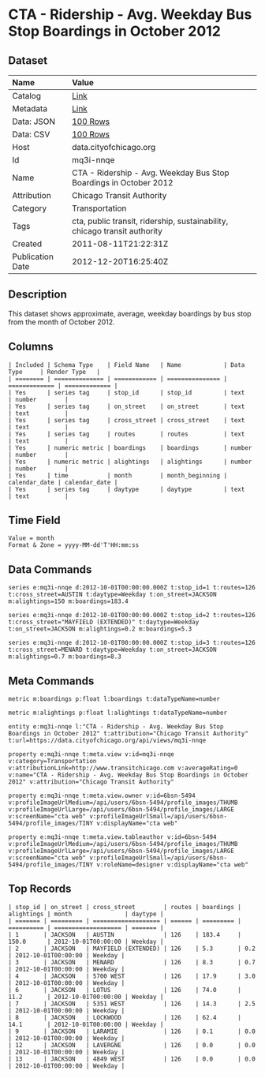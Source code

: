 # CTA - Ridership - Avg. Weekday Bus Stop Boardings in October 2012

## Dataset

| Name | Value |
| :--- | :---- |
| Catalog | [Link](https://catalog.data.gov/dataset/cta-ridership-avg-weekday-bus-stop-boardings-in-october-2012-e800b) |
| Metadata | [Link](https://data.cityofchicago.org/api/views/mq3i-nnqe) |
| Data: JSON | [100 Rows](https://data.cityofchicago.org/api/views/mq3i-nnqe/rows.json?max_rows=100) |
| Data: CSV | [100 Rows](https://data.cityofchicago.org/api/views/mq3i-nnqe/rows.csv?max_rows=100) |
| Host | data.cityofchicago.org |
| Id | mq3i-nnqe |
| Name | CTA - Ridership - Avg. Weekday Bus Stop Boardings in October 2012 |
| Attribution | Chicago Transit Authority |
| Category | Transportation |
| Tags | cta, public transit, ridership, sustainability, chicago transit authority |
| Created | 2011-08-11T21:22:31Z |
| Publication Date | 2012-12-20T16:25:40Z |

## Description

This dataset shows approximate, average, weekday boardings by bus stop from the month of October 2012.

## Columns

```ls
| Included | Schema Type    | Field Name   | Name            | Data Type     | Render Type   |
| ======== | ============== | ============ | =============== | ============= | ============= |
| Yes      | series tag     | stop_id      | stop_id         | text          | number        |
| Yes      | series tag     | on_street    | on_street       | text          | text          |
| Yes      | series tag     | cross_street | cross_street    | text          | text          |
| Yes      | series tag     | routes       | routes          | text          | text          |
| Yes      | numeric metric | boardings    | boardings       | number        | number        |
| Yes      | numeric metric | alightings   | alightings      | number        | number        |
| Yes      | time           | month        | month_beginning | calendar_date | calendar_date |
| Yes      | series tag     | daytype      | daytype         | text          | text          |
```

## Time Field

```ls
Value = month
Format & Zone = yyyy-MM-dd'T'HH:mm:ss
```

## Data Commands

```ls
series e:mq3i-nnqe d:2012-10-01T00:00:00.000Z t:stop_id=1 t:routes=126 t:cross_street=AUSTIN t:daytype=Weekday t:on_street=JACKSON m:alightings=150 m:boardings=183.4

series e:mq3i-nnqe d:2012-10-01T00:00:00.000Z t:stop_id=2 t:routes=126 t:cross_street="MAYFIELD (EXTENDED)" t:daytype=Weekday t:on_street=JACKSON m:alightings=0.2 m:boardings=5.3

series e:mq3i-nnqe d:2012-10-01T00:00:00.000Z t:stop_id=3 t:routes=126 t:cross_street=MENARD t:daytype=Weekday t:on_street=JACKSON m:alightings=0.7 m:boardings=8.3
```

## Meta Commands

```ls
metric m:boardings p:float l:boardings t:dataTypeName=number

metric m:alightings p:float l:alightings t:dataTypeName=number

entity e:mq3i-nnqe l:"CTA - Ridership - Avg. Weekday Bus Stop Boardings in October 2012" t:attribution="Chicago Transit Authority" t:url=https://data.cityofchicago.org/api/views/mq3i-nnqe

property e:mq3i-nnqe t:meta.view v:id=mq3i-nnqe v:category=Transportation v:attributionLink=http://www.transitchicago.com v:averageRating=0 v:name="CTA - Ridership - Avg. Weekday Bus Stop Boardings in October 2012" v:attribution="Chicago Transit Authority"

property e:mq3i-nnqe t:meta.view.owner v:id=6bsn-5494 v:profileImageUrlMedium=/api/users/6bsn-5494/profile_images/THUMB v:profileImageUrlLarge=/api/users/6bsn-5494/profile_images/LARGE v:screenName="cta web" v:profileImageUrlSmall=/api/users/6bsn-5494/profile_images/TINY v:displayName="cta web"

property e:mq3i-nnqe t:meta.view.tableauthor v:id=6bsn-5494 v:profileImageUrlMedium=/api/users/6bsn-5494/profile_images/THUMB v:profileImageUrlLarge=/api/users/6bsn-5494/profile_images/LARGE v:screenName="cta web" v:profileImageUrlSmall=/api/users/6bsn-5494/profile_images/TINY v:roleName=designer v:displayName="cta web"
```

## Top Records

```ls
| stop_id | on_street | cross_street        | routes | boardings | alightings | month               | daytype | 
| ======= | ========= | =================== | ====== | ========= | ========== | =================== | ======= | 
| 1       | JACKSON   | AUSTIN              | 126    | 183.4     | 150.0      | 2012-10-01T00:00:00 | Weekday | 
| 2       | JACKSON   | MAYFIELD (EXTENDED) | 126    | 5.3       | 0.2        | 2012-10-01T00:00:00 | Weekday | 
| 3       | JACKSON   | MENARD              | 126    | 8.3       | 0.7        | 2012-10-01T00:00:00 | Weekday | 
| 4       | JACKSON   | 5700 WEST           | 126    | 17.9      | 3.0        | 2012-10-01T00:00:00 | Weekday | 
| 6       | JACKSON   | LOTUS               | 126    | 74.0      | 11.2       | 2012-10-01T00:00:00 | Weekday | 
| 7       | JACKSON   | 5351 WEST           | 126    | 14.3      | 2.5        | 2012-10-01T00:00:00 | Weekday | 
| 8       | JACKSON   | LOCKWOOD            | 126    | 62.4      | 14.1       | 2012-10-01T00:00:00 | Weekday | 
| 9       | JACKSON   | LARAMIE             | 126    | 0.1       | 0.0        | 2012-10-01T00:00:00 | Weekday | 
| 12      | JACKSON   | LAVERGNE            | 126    | 0.0       | 0.0        | 2012-10-01T00:00:00 | Weekday | 
| 13      | JACKSON   | 4849 WEST           | 126    | 0.0       | 0.0        | 2012-10-01T00:00:00 | Weekday | 
```